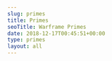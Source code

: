 ```yaml
---
slug: primes
title: Primes
seoTitle: Warframe Primes
date: 2018-12-17T00:45:51+00:00
type: primes
layout: all
---
```

